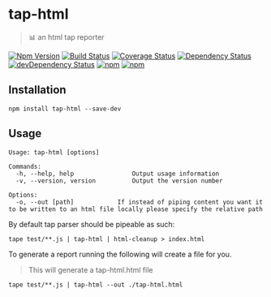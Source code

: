 # tap-html

> 📊 an html tap reporter

[![Npm Version](https://img.shields.io/npm/v/tap-html.svg)](https://www.npmjs.com/package/tap-html)
[![Build Status](https://travis-ci.org/gabrielcsapo/tap-html.svg?branch=master)](https://travis-ci.org/gabrielcsapo/tap-html)
[![Coverage Status](https://lcov-server.gabrielcsapo.com/badge/github%2Ecom/gabrielcsapo/tap-html.svg)](https://lcov-server.gabrielcsapo.com/coverage/github%2Ecom/gabrielcsapo/tap-html)
[![Dependency Status](https://starbuck.gabrielcsapo.com/badge/github/gabrielcsapo/tap-html/status.svg)](https://starbuck.gabrielcsapo.com/github/gabrielcsapo/tap-html)
[![devDependency Status](https://starbuck.gabrielcsapo.com/badge/github/gabrielcsapo/tap-html/dev-status.svg)](https://starbuck.gabrielcsapo.com/github/gabrielcsapo/tap-html#info=devDependencies)
[![npm](https://img.shields.io/npm/dt/tap-html.svg)]()
[![npm](https://img.shields.io/npm/dm/tap-html.svg)]()

## Installation

```
npm install tap-html --save-dev
```

## Usage

```
Usage: tap-html [options]

Commands:
  -h, --help, help                Output usage information
  -v, --version, version          Output the version number

Options:
  -o, --out [path]            If instead of piping content you want it to be written to an html file locally please specify the relative path
```

By default tap parser should be pipeable as such:

```
tape test/**.js | tap-html | html-cleanup > index.html
```

To generate a report running the following will create a file for you.

> This will generate a tap-html.html file

```
tape test/**.js | tap-html --out ./tap-html.html
```
